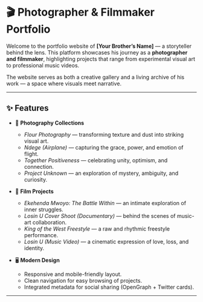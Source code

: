 # 🎬 Photographer & Filmmaker Portfolio

Welcome to the portfolio website of **[Your Brother’s Name]** — a storyteller behind the lens. This platform showcases his journey as a **photographer and filmmaker**, highlighting projects that range from experimental visual art to professional music videos.  

The website serves as both a creative gallery and a living archive of his work — a space where visuals meet narrative.  

---

## ✨ Features

- 📸 **Photography Collections**  
  - *Flour Photography* — transforming texture and dust into striking visual art.  
  - *Ndege (Airplane)* — capturing the grace, power, and emotion of flight.  
  - *Together Positiveness* — celebrating unity, optimism, and connection.  
  - *Project Unknown* — an exploration of mystery, ambiguity, and curiosity.  

- 🎥 **Film Projects**  
  - *Ekehenda Mwoyo: The Battle Within* — an intimate exploration of inner struggles.  
  - *Losin U Cover Shoot (Documentary)* — behind the scenes of music-art collaboration.  
  - *King of the West Freestyle* — a raw and rhythmic freestyle performance.  
  - *Losin U (Music Video)* — a cinematic expression of love, loss, and identity.  

- 🖥️ **Modern Design**  
  - Responsive and mobile-friendly layout.  
  - Clean navigation for easy browsing of projects.  
  - Integrated metadata for social sharing (OpenGraph + Twitter cards).  

---


